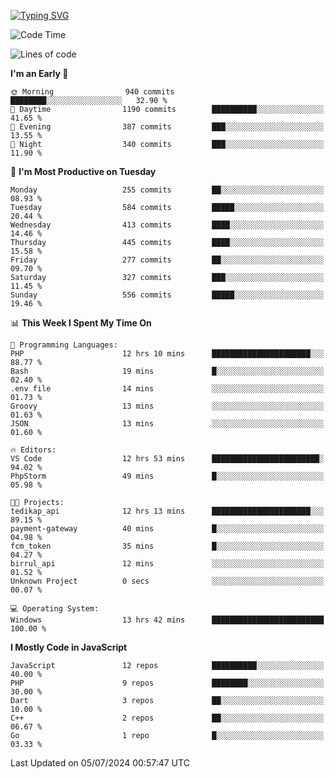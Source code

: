 [![Typing SVG](https://readme-typing-svg.demolab.com?font=Fira+Code&pause=1000&color=F7F7F7&random=false&width=435&lines=Hi+%F0%9F%91%8B%2C+I'm+Rafiu+Sidqi;Junior+Backend+Developer)](https://git.io/typing-svg)
<!--START_SECTION:waka-->
![Code Time](http://img.shields.io/badge/Code%20Time-276%20hrs%2016%20mins-blue)

![Lines of code](https://img.shields.io/badge/From%20Hello%20World%20I%27ve%20Written-1.2%20million%20lines%20of%20code-blue)

**I'm an Early 🐤** 

```text
🌞 Morning                940 commits         ████████░░░░░░░░░░░░░░░░░   32.90 % 
🌆 Daytime                1190 commits        ██████████░░░░░░░░░░░░░░░   41.65 % 
🌃 Evening                387 commits         ███░░░░░░░░░░░░░░░░░░░░░░   13.55 % 
🌙 Night                  340 commits         ███░░░░░░░░░░░░░░░░░░░░░░   11.90 % 
```
📅 **I'm Most Productive on Tuesday** 

```text
Monday                   255 commits         ██░░░░░░░░░░░░░░░░░░░░░░░   08.93 % 
Tuesday                  584 commits         █████░░░░░░░░░░░░░░░░░░░░   20.44 % 
Wednesday                413 commits         ████░░░░░░░░░░░░░░░░░░░░░   14.46 % 
Thursday                 445 commits         ████░░░░░░░░░░░░░░░░░░░░░   15.58 % 
Friday                   277 commits         ██░░░░░░░░░░░░░░░░░░░░░░░   09.70 % 
Saturday                 327 commits         ███░░░░░░░░░░░░░░░░░░░░░░   11.45 % 
Sunday                   556 commits         █████░░░░░░░░░░░░░░░░░░░░   19.46 % 
```


📊 **This Week I Spent My Time On** 

```text
💬 Programming Languages: 
PHP                      12 hrs 10 mins      ██████████████████████░░░   88.77 % 
Bash                     19 mins             █░░░░░░░░░░░░░░░░░░░░░░░░   02.40 % 
.env file                14 mins             ░░░░░░░░░░░░░░░░░░░░░░░░░   01.73 % 
Groovy                   13 mins             ░░░░░░░░░░░░░░░░░░░░░░░░░   01.63 % 
JSON                     13 mins             ░░░░░░░░░░░░░░░░░░░░░░░░░   01.60 % 

🔥 Editors: 
VS Code                  12 hrs 53 mins      ████████████████████████░   94.02 % 
PhpStorm                 49 mins             █░░░░░░░░░░░░░░░░░░░░░░░░   05.98 % 

🐱‍💻 Projects: 
tedikap_api              12 hrs 13 mins      ██████████████████████░░░   89.15 % 
payment-gateway          40 mins             █░░░░░░░░░░░░░░░░░░░░░░░░   04.98 % 
fcm_token                35 mins             █░░░░░░░░░░░░░░░░░░░░░░░░   04.27 % 
birrul_api               12 mins             ░░░░░░░░░░░░░░░░░░░░░░░░░   01.52 % 
Unknown Project          0 secs              ░░░░░░░░░░░░░░░░░░░░░░░░░   00.07 % 

💻 Operating System: 
Windows                  13 hrs 42 mins      █████████████████████████   100.00 % 
```

**I Mostly Code in JavaScript** 

```text
JavaScript               12 repos            ██████████░░░░░░░░░░░░░░░   40.00 % 
PHP                      9 repos             ████████░░░░░░░░░░░░░░░░░   30.00 % 
Dart                     3 repos             ██░░░░░░░░░░░░░░░░░░░░░░░   10.00 % 
C++                      2 repos             ██░░░░░░░░░░░░░░░░░░░░░░░   06.67 % 
Go                       1 repo              █░░░░░░░░░░░░░░░░░░░░░░░░   03.33 % 
```




 Last Updated on 05/07/2024 00:57:47 UTC
<!--END_SECTION:waka-->
